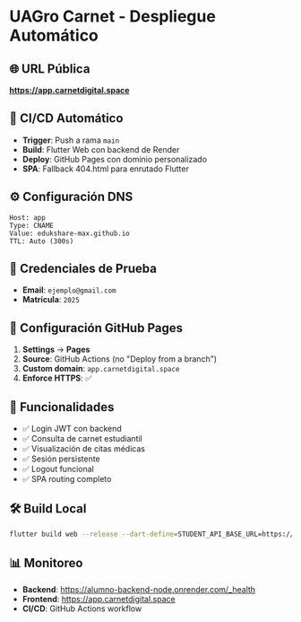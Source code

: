 # UAGro Carnet - Despliegue Automático

## 🌐 URL Pública
**https://app.carnetdigital.space**

## 🤖 CI/CD Automático
- **Trigger**: Push a rama `main`
- **Build**: Flutter Web con backend de Render
- **Deploy**: GitHub Pages con dominio personalizado
- **SPA**: Fallback 404.html para enrutado Flutter

## ⚙️ Configuración DNS
```
Host: app
Type: CNAME  
Value: edukshare-max.github.io
TTL: Auto (300s)
```

## 🧪 Credenciales de Prueba
- **Email**: `ejemplo@gmail.com`
- **Matrícula**: `2025`

## 🔧 Configuración GitHub Pages
1. **Settings** → **Pages**
2. **Source**: GitHub Actions (no "Deploy from a branch")
3. **Custom domain**: `app.carnetdigital.space`
4. **Enforce HTTPS**: ✅

## 📱 Funcionalidades
- ✅ Login JWT con backend
- ✅ Consulta de carnet estudiantil  
- ✅ Visualización de citas médicas
- ✅ Sesión persistente
- ✅ Logout funcional
- ✅ SPA routing completo

## 🛠️ Build Local
```bash
flutter build web --release --dart-define=STUDENT_API_BASE_URL=https://alumno-backend-node.onrender.com
```

## 📊 Monitoreo
- **Backend**: https://alumno-backend-node.onrender.com/_health
- **Frontend**: https://app.carnetdigital.space
- **CI/CD**: GitHub Actions workflow